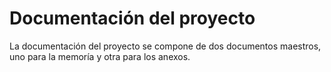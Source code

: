 # Documentación del proyecto

La documentación del proyecto se compone de dos documentos maestros, 
uno para la memoría y otra para los anexos.
